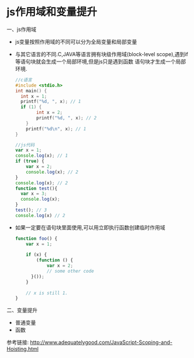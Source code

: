 js作用域和变量提升
=====================

一、js作用域
  
  - js变量按照作用域的不同可以分为全局变量和局部变量
  
  - 与其它语言的不同.C,JAVA等语言拥有块级作用域(block-level scope),遇到if等语句块就会生成一个局部环境,但是js只是遇到函数
    语句块才生成一个局部环境.
  
    ```c
    //c语言
    #include <stdio.h>
    int main() {
   	  int x = 1;
  	  printf("%d, ", x); // 1
  	  if (1) {
	    	int x = 2;
	    	printf("%d, ", x); // 2
	    }
    	printf("%d\n", x); // 1
    }
    ```
    
    
    ```javascript
    //js代码
    var x = 1;
    console.log(x); // 1
    if (true) {
	    var x = 2;
    	console.log(x); // 2
    }
    console.log(x); // 2
    function test(){
      var x = 3;
      console.log(x);
    }
    test(); // 3
    console.log(x) // 2
    
    ```
    
  - 如果一定要在语句块里面使用,可以用立即执行函数创建临时作用域
    
    ```javascript
    function foo() {
	    var x = 1;
	    
	    if (x) {
		    (function () {
			    var x = 2;
			    // some other code
	   	  }());
	    }
	    
	    // x is still 1.
    }
    ```
     
  
    


二、变量提升

  - 普通变量
  - 函数
 

参考链接: http://www.adequatelygood.com/JavaScript-Scoping-and-Hoisting.html 
